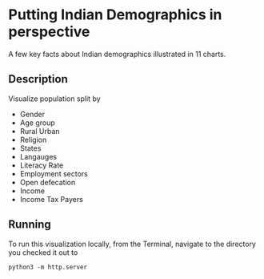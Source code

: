# Putting Indian Demographics in perspective

A few key facts about Indian demographics illustrated in 11 charts.

## Description

Visualize population split by
* Gender
* Age group
* Rural Urban
* Religion
* States
* Langauges
* Literacy Rate
* Employment sectors
* Open defecation
* Income
* Income Tax Payers

## Running

To run this visualization locally, from the Terminal, navigate to the directory you checked it out to

```
python3 -m http.server
```
